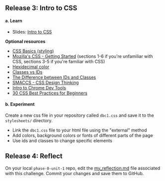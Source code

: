 ## Release 3: Intro to CSS

#### a. Learn

* Slides: [Intro to CSS](http://girldevelopit.github.io/gdi-core-intermediate-html-css/class1.html#/)

**Optional resources**

* [CSS Basics (styling) ](http://www.cssbasics.com/introduction-to-css/)
* [Mozilla's CSS - Getting Started](https://developer.mozilla.org/en-US/docs/Web/Guide/CSS/Getting_started) (sections 1-6 if you're unfamiliar with CSS, sections 3-5 if you're familiar with CSS)
* [Hexidecimal color](http://skillcrush.com/2012/05/07/hexadecimal/)
* [Classes vs IDs](http://skillcrush.com/2013/01/28/understanding-css-classes-vs-ids/)
* [The Difference between IDs and Classes](http://css-tricks.com/the-difference-between-id-and-class/)
* [SMACCS - CSS Design Thinking](https://smacss.com/book/categorizing)
* [Intro to Chrome Dev Tools](http://www.html5rocks.com/en/tutorials/developertools/part1/)
* [30 CSS Best Practices for Beginners](http://code.tutsplus.com/tutorials/30-css-best-practices-for-beginners--net-6741)

#### b. Experiment
Create a new css file in your repository called `dbc1.css` and save it to the `stylesheets/` directory.

* Link the `dbc1.css` file to your html file using the "external" method
* Add colors, background colors or fonts of different parts of the page
* Use ids and classes to change specific elements


## Release 4: Reflect 
On your local `phase-0-unit-1` repo, edit the [my_reflection.md](my_reflection.md) file associated with this challenge. Commit your changes and save them to GitHub. 